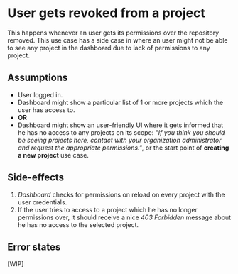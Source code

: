 # User gets revoked from a project #

This happens whenever an user gets its permissions over the repository removed. This use case has a side case in where an user might not be able to see any project in the dashboard due to lack of permissions to any project.

## Assumptions ##

- User logged in.
- Dashboard might show a particular list of 1 or more projects which the user has access to.
- **OR**
- Dashboard might show an user-friendly UI where it gets informed that he has no access to any projects on its scope: _"If you think you should be seeing projects here, contact with your organization administrator and request the appropriate permissions."_, or the start point of **creating a new project** use case.

## Side-effects ##

1. _Dashboard_ checks for permissions on reload on every project with the user credentials.
2. If the user tries to access to a project which he has no longer permissions over, it should receive a nice _403 Forbidden_ message about he has no access to the selected project.

## Error states ##

[WIP]
